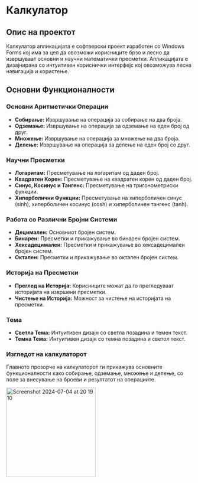 ﻿# Калкулатор 

## Опис на проектот

Калкулатор апликацијата е софтверски проект изработен со Windows Forms кој има за цел да овозможи корисниците брзо и лесно да извршуваат основни и научни математички пресметки.
Апликацијата е дизајнирана со интуитивен кориснички интерфејс кој овозможува лесна навигација и користење.

## Основни Функционалности

### Основни Аритметички Операции

- **Собирање:** Извршување на операција за собирање на два броја.
- **Одземање:** Извршување на операција за одземање на еден број од друг.
- **Множење:** Извршување на операција за множење на два броја.
- **Делење:** Извршување на операција за делење на еден број со друг.

### Научни Пресметки

- **Логаритам:** Пресметување на логаритам од даден број.
- **Квадратен Корен:** Пресметување на квадратен корен од даден број.
- **Синус, Косинус и Тангенс:** Пресметување на тригонометриски функции.
- **Хиперболични Функции:** Пресметување на хиперболичен синус (sinh), хиперболичен косинус (cosh) и хиперболичен тангенс (tanh).

### Работа со Различни Бројни Системи

- **Децимален:** Основниот бројен систем.
- **Бинарен:** Пресметки и прикажување во бинарен бројен систем.
- **Хексадецимален:** Пресметки и прикажување во хексадецимален бројен систем.
- **Октален:** Пресметки и прикажување во oктален бројен систем.

### Историја на Пресметки

- **Преглед на Историја:** Корисниците можат да го прегледуваат историјатa на извршени пресметки.
- **Чистење на Историја:** Можност за чистење на историјатa на пресметки.

### Темa

- **Светла Тема:** Интуитивен дизајн со светла позадина и темен текст.
- **Темна Тема:** Интуитивен дизајн со темна позадина и светол текст.

### Изгледот на калкулаторот

Главното прозорче на калкулаторот ги прикажува основните функционалности како собирање, одземање, множење и делење, со поле за внесување на броеви и резултатот на операциите.

<img width="242" alt="Screenshot 2024-07-04 at 20 19 10" src="https://github.com/Isen-Osman/Calculator-/assets/166142342/7cb66840-e56d-473c-ad35-65b9ee38f5e3">

##




